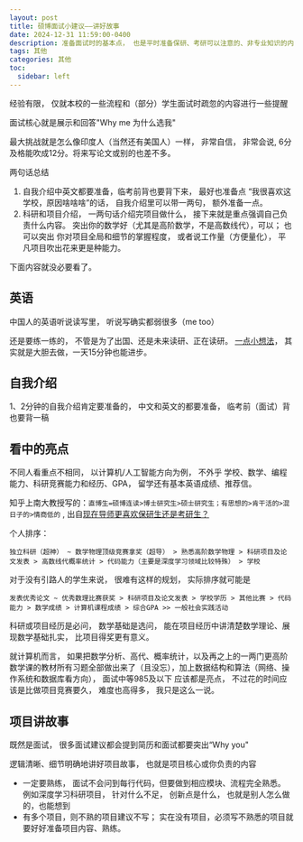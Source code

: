 ```yaml
---
layout: post
title: 硕博面试小建议——讲好故事
date: 2024-12-31 11:59:00-0400
description: 准备面试时的基本点， 也是平时准备保研、考研可以注意的、非专业知识的内容  
tags: 其他  
categories: 其他 
toc:
  sidebar: left
---
```


经验有限， 仅就本校的一些流程和（部分）学生面试时疏忽的内容进行一些提醒

面试核心就是展示和回答"Why me 为什么选我"

最大挑战就是怎么像印度人（当然还有美国人）一样， 非常自信， 非常会说, 6分及格能吹成12分。将来写论文或别的也差不多。

两句话总结

1. 自我介绍中英文都要准备，临考前背也要背下来， 最好也准备点 “我很喜欢这学校，原因啥啥啥”的话， 自我介绍里可以带一两句， 额外准备一点。
2. 科研和项目介绍， 一两句话介绍完项目做什么， 接下来就是重点强调自己负责什么内容。 突出你的数学好（尤其是高阶数学，不是高数线代），可以； 也可以突出 你对项目全局和细节的掌握程度， 或者说工作量（方便量化）， 平凡项目吹出花来更是种能力。



下面内容就没必要看了。

## 英语

中国人的英语听说读写里， 听说写确实都弱很多（me too）

还是要练一练的， 不管是为了出国、还是未来读研、正在读研。 [一点小想法](/blog/2024/ThoughtsOnEnglish/)， 其实就是大胆去做，一天15分钟也能进步。

## 自我介绍

1、2分钟的自我介绍肯定要准备的， 中文和英文的都要准备， 临考前（面试）背也要背一稿




## 看中的亮点

不同人看重点不相同， 以计算机/人工智能方向为例， 不外乎  学校、数学、编程能力、科研竞赛能力和经历、GPA， 留学还有基本英语成绩、推荐信。

知乎上南大教授写的：`直博生=硕博连读>博士研究生>硕士研究生；有思想的>肯干活的>混日子的>情商低的` , 出自[现在导师更喜欢保研生还是考研生？](https://www.zhihu.com/question/328202840/answer/2512378561)

个人排序：

```
独立科研（超神） ~ 数学物理顶级竞赛拿奖（超导） > 熟悉高阶数学物理 > 科研项目及论文发表 > 高数线代概率统计 > 代码能力（主要是深度学习领域比较特殊） > 学校
```

对于没有引路人的学生来说， 很难有这样的规划， 实际排序就可能是

```
发表优秀论文 ~ 优秀数理比赛获奖 > 科研项目及论文发表 > 学校学历 > 其他比赛 > 代码能力 > 数学成绩 > 计算机课程成绩 > 综合GPA >> 一般社会实践活动
```

科研或项目经历是必问， 数学基础是选问， 能在项目经历中讲清楚数学理论、展现数学基础扎实， 比项目得奖更有意义。

就计算机而言， 如果把数学分析、高代、概率统计，以及再之上的一两门更高阶数学课的教材所有习题全部做出来了（且没忘），加上数据结构和算法（网络、操作系统和数据库看方向）， 面试中等985及以下 应该都是亮点， 不过花的时间应该是比做项目竞赛要久， 难度也高得多， 我只是这么一说。

## 项目讲故事

既然是面试， 很多面试建议都会提到简历和面试都要突出“Why you"

逻辑清晰、细节明确地讲好项目故事， 也就是项目核心或你负责的内容

- 一定要熟练， 面试不会问到每行代码，但要做到相应模块、流程完全熟悉。   
     例如深度学习科研项目， 针对什么不足， 创新点是什么， 也就是别人怎么做的，也能想到
- 有多个项目，则不熟的项目建议不写； 实在没有项目，必须写不熟悉的项目就要好好准备项目内容、熟练。


